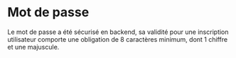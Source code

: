 # Mot de passe

Le mot de passe a été sécurisé en backend, sa validité pour une inscription utilisateur comporte une obligation de 8 caractères minimum, dont 1 chiffre et une majuscule.